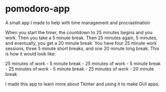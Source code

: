 # pomodoro-app
A small app I made to help with time management and procrastination

When you start the timer, the countdown to 25 minutes begins and you work. Then you take a 5 minute break. Then 25 minutes again, 5 minutes, and eventually, you get a 20 minute break. You have four 25 minute work sessions, three 5 minute short breaks, and one 20 minute long break. This is how it would look like:

25 minutes of work - 5 minute break - 25 minutes of work - 5 minute break - 25 minutes of work - 5 minute break - 25 minutes of work - 20 minute break

I made this app to learn more about Tkinter and using it to make GUI apps.
